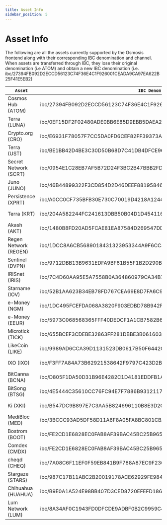 ```yaml
---
title: Asset Info
sidebar_position: 5
---
```

# Asset Info

The following are all the assets currently supported by the Osmosis frontend along with their corresponding IBC denomination and channel. When assets are transferred through IBC, they lose their original denomination (i.e ATOM) and obtain a new IBC denomination (i.e. ibc/27394FB092D2ECCD56123C74F36E4C1F926001CEADA9CA97EA622B25F41E5EB2)

<table><thead><tr>
<th><code>Asset</code></th>
<th><code>IBC Denom</code></th>
<th><code>Channel</code></th></tr></thead> <tbody>
<tr><td>Cosmos Hub (ATOM)</td>
<td>ibc/27394FB092D2ECCD56123C74F36E4C1F926001CEADA9CA97EA622B25F41E5EB2</td>
<td>channel-0</td></tr>
<tr><td>Terra (LUNA)</td>
<td>ibc/0EF15DF2F02480ADE0BB6E85D9EBB5DAEA2836D3860E9F97F9AADE4F57A31AA0 </td>
<td>channel-72</td></tr>
<tr><td>Crypto.org (CRO)</td>
<td>ibc/E6931F78057F7CC5DA0FD6CEF82FF39373A6E0452BF1FD76910B93292CF356C1</td>
<td>channel-5</td></tr>
<tr><td>Terra (UST)</td>
<td>ibc/BE1BB42D4BE3C30D50B68D7C41DB4DFCE9678E8EF8C539F6E6A9345048894FCC</td>
<td>channel-72</td></tr>
<tr><td>Secret Network (SCRT)</td>
<td>ibc/0954E1C28EB7AF5B72D24F3BC2B47BBB2FDF91BDDFD57B74B99E133AED40972A</td>
<td>channel-88</td></tr>
<tr><td>Juno (JUNO)</td>
<td>ibc/46B44899322F3CD854D2D46DEEF881958467CDD4B3B10086DA49296BBED94BED</td>
<td>channel-42</td></tr>
<tr><td>Persistence (XPRT)</td>
<td>ibc/A0CC0CF735BFB30E730C70019D4218A1244FF383503FF7579C9201AB93CA9293 </td>
<td>channel-4</td></tr>
<tr><td>Terra (KRT)</td>
<td>ibc/204A582244FC241613DBB50B04D1D454116C58C4AF7866C186AA0D6EEAD42780</td>
<td>channel-72</td></tr>
<tr><td>Akash (AKT)</td>
<td>ibc/1480B8FD20AD5FCAE81EA87584D269547DD4D436843C1D20F15E00EB64743EF4</td>
<td>channel-1</td></tr>
<tr><td>Regen Network (REGEN)</td>
<td>ibc/1DCC8A6CB5689018431323953344A9F6CC4D0BFB261E88C9F7777372C10CD076</td>
<td>channel-8</td></tr>
<tr><td>Sentinel (DVPN)</td>
<td>ibc/9712DBB13B9631EDFA9BF61B55F1B2D290B2ADB67E3A4EB3A875F3B6081B3B84</td>
<td>channel-2</td></tr>
<tr><td>IRISnet (IRIS)</td>
<td>ibc/7C4D60AA95E5A7558B0A364860979CA34B7FF8AAF255B87AF9E879374470CEC0 </td>
<td>channel-6</td></tr>
<tr><td>Starname (IOV)</td>
<td>ibc/52B1AA623B34EB78FD767CEA69E8D7FA6C9CFE1FBF49C5406268FD325E2CC2AC</td>
<td>channel-15</td></tr>
<tr><td>e-Money (NGM)</td>
<td>ibc/1DC495FCEFDA068A3820F903EDBD78B942FBD204D7E93D3BA2B432E9669D1A59</td>
<td>channel-37</td></tr>
<tr><td>e-Money (EEUR)</td>
<td>ibc/5973C068568365FFF40DEDCF1A1CB7582B6116B731CD31A12231AE25E20B871F</td>
<td>channel-37</td></tr>
<tr><td>Microtick (TICK)</td>
<td>ibc/655BCEF3CDEBE32863FF281DBBE3B06160339E9897DC9C9C9821932A5F8BA6F8</td>
<td>channel-39</td></tr>
<tr><td>LikeCoin (LIKE)</td>
<td>ibc/9989AD6CCA39D1131523DB0617B50F6442081162294B4795E26746292467B525 </td>
<td>channel-53</td></tr>
<tr><td>IXO (IXO)</td>
<td>ibc/F3FF7A84A73B62921538642F9797C423D2B4C4ACB3C7FCFFCE7F12AA69909C4B</td>
<td>channel-38</td></tr>
<tr><td>BitCanna (BCNA)</td>
<td>ibc/D805F1DA50D31B96E4282C1D4181EDDFB1A44A598BFF5666F4B43E4B8BEA95A5</td>
<td>channel-51</td></tr>
<tr><td>BitSong (BTSG)</td>
<td>ibc/4E5444C35610CC76FC94E7F7886B93121175C28262DDFDDE6F84E82BF2425452</td>
<td>channel-73</td></tr>
<tr><td>Ki (XKI)</td>
<td>ibc/B547DC9B897E7C3AA5B824696110B8E3D2C31E3ED3F02FF363DCBAD82457E07E</td>
<td>channel-77</td></tr>
<tr><td>MediBloc (MED)</td>
<td>ibc/3BCCC93AD5DF58D11A6F8A05FA8BC801CBA0BA61A981F57E91B8B598BF8061CB </td>
<td>channel-82</td></tr>
<tr><td>Bostrom (BOOT)</td>
<td>ibc/FE2CD1E6828EC0FAB8AF39BAC45BC25B965BA67CCBC50C13A14BD610B0D1E2C4</td>
<td>channel-95</td></tr>
<tr><td>Comdex (CMDX)</td>
<td>ibc/FE2CD1E6828EC0FAB8AF39BAC45BC25B965BA67CCBC50C13A14BD610B0D1E2C4</td>
<td>channel-87</td></tr>
<tr><td>cheqd (CHEQ)</td>
<td>ibc/7A08C6F11EF0F59EB841B9F788A87EC9F2361C7D9703157EC13D940DC53031FA</td>
<td>channel-108</td></tr>
<tr><td>Stargaze (STARS)</td>
<td>ibc/987C17B11ABC2B20019178ACE62929FE9840202CE79498E29FE8E5CB02B7C0A4</td>
<td>channel-75</td></tr>
<tr><td>Chihuahua (HUAHUA)</td>
<td>ibc/B9E0A1A524E98BB407D3CED8720EFEFD186002F90C1B1B7964811DD0CCC12228</td>
<td>channel-113</td></tr>
<tr><td>Lum Network (LUM)</td>
<td>ibc/8A34AF0C1943FD0DFCDE9ADBF0B2C9959C45E87E6088EA2FC6ADACD59261B8A2</td>
<td>channel-115</td></tr>
</tbody></table>